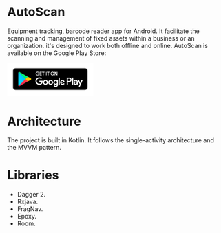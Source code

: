 # AutoScan
Equipment tracking, barcode  reader  app for Android. It facilitate the scanning and management of fixed assets within a business or an organization. it's designed to work both offline and online. AutoScan is available on the Google Play Store:

<a href="https://play.google.com/store/apps/details?id=com.meteoalgerie.autoscan">
<img src="en_badge_web_generic.png" alt="Playstore Link" width="200"/>
</a>

# Architecture
The project is built in Kotlin. It follows the single-activity architecture and the MVVM pattern.

# Libraries
* Dagger 2.
* Rxjava.
* FragNav.
* Epoxy.
* Room.
